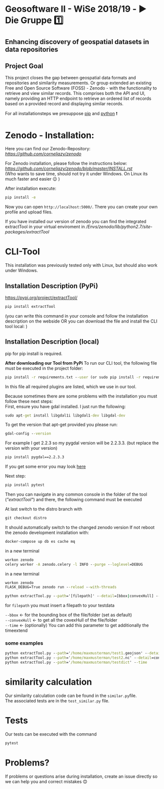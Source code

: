 # Geosoftware II - WiSe 2018/19 - :arrow_forward: Die Gruppe :one: 
## Enhancing discovery of geospatial datasets in data repositories

## Project Goal
This project closes the gap between geospatial data formats and repositories and similarity measurements.
Or group extended an existing Free and Open Source Software (FOSS) - Zenodo - with the functionality to retrieve and view similar records. This comprises both the API and UI, namely providing an HTTP endpoint to retrieve an
ordered list of records based on a provided record and displaying similar records.     
   
For all installationsteps we presuppose [pip](https://pip.pypa.io/en/stable/installing/) and [python](https://www.python.org/) :exclamation:
  
# Zenodo - Installation:      
Here you can find our Zenodo-Repository:   
*https://github.com/corneliazy/zenodo*   

For Zenodo installation, please follow the instructions below:    
*https://github.com/corneliazy/zenodo/blob/master/INSTALL.rst*   
(Who wants to save time, should not try it under Windows. On Linux its much faster and easier :wink: )
 
After installation execute:
```bat
pip install -e
```
Now you can open `http://localhost:5000/`. There you can create your own profile and upload files.

If you have installed our version of zenodo you can find the integrated extractTool in your virtual enviroment in */Envs/zenodo/lib/python2.7/site-packages/extractTool* 


# CLI-Tool   
This installation was previously tested only with Linux, but should also work under Windows.  

## Installation Description (PyPi)  
https://pypi.org/project/extractTool/  
```bat 
pip install extractTool
```  
   
(you can write this command in your console and follow the installation description on the webside OR    you can download the file and install the CLI tool local: )   
## Installation Description (local)
 
pip for pip install is required.   

**After downloading our Tool from PyPi** 
To run our CLI tool, the following file must be executed in the project folder:   
     
```bat 
pip install -r requirements.txt --user (or sudo pip install -r requirements.txt) 
```
   
In this file all required plugins are listed, which we use in our tool.      

Because sometimes there are some problems with the installation you must follow these next steps:   
First, ensure you have gdal installed. I just run the following:
```bat 
sudo apt-get install libgdal1i libgdal1-dev libgdal-dev
```
To get the version that apt-get provided you please run: 
```bat
gdal-config --version
``` 
For example I get 2.2.3 so my pygdal version will be 2.2.3.3. (but replace the version with your version)
```bat
pip install pygdal==2.2.3.3
```
If you get some error you may look [here](https://stackoverflow.com/questions/32066828/install-gdal-in-virtualenvwrapper-environment)

Next step:
```bat 
pip install pytest   
```      
Then you can navigate in any common console in the folder of the tool (*"extractTool"*) and
there, the following command must be executed

At last switch to the distro branch with
```bat
git checkout distro
```

It should automatically switch to the changed zenodo version
If not reboot the zenodo development installation with:
```bat
docker-compose up db es cache mq
```
in a new terminal 
```bat
workon zenodo
celery worker -A zenodo.celery -l INFO --purge --loglevel=DEBUG
```
in a new terminal
```bat
workon zenodo
FLASK_DEBUG=True zenodo run --reload --with-threads
```

```bat 
python extractTool.py --path='[filepath]' --detail=[bbox|convexHull] --time
```
 for `filepath` you must insert a filepath to your testdata
 
`--bbox` &larr; for the bounding box of the file/folder (set as default)  
`--convexHull` &larr; to get all the covexHull of the file/folder   
`--time` &larr; (optionally) You can add this parameter to get additionally the timeextend   

### some examples
```bat
python extractTool.py --path='/home/maxmusterman/test1.geojson' --detail=bbox --time   
python extractTool.py --path='/home/maxmusterman/test2.nc' --detail=convexHull
python extractTool.py --path='/home/maxmusterman/testdict' --time
```
# similarity calculation

Our similarity calculation code can be found in the `similar.py`file.   
The associated tests are in the `test_similar.py` file.

# Tests

Our tests can be executed with the command 
```bat 
pytest
```

# Problems?
If problems or questions arise during installation, create an issue directly so we can help you and correct mistakes :blush:
